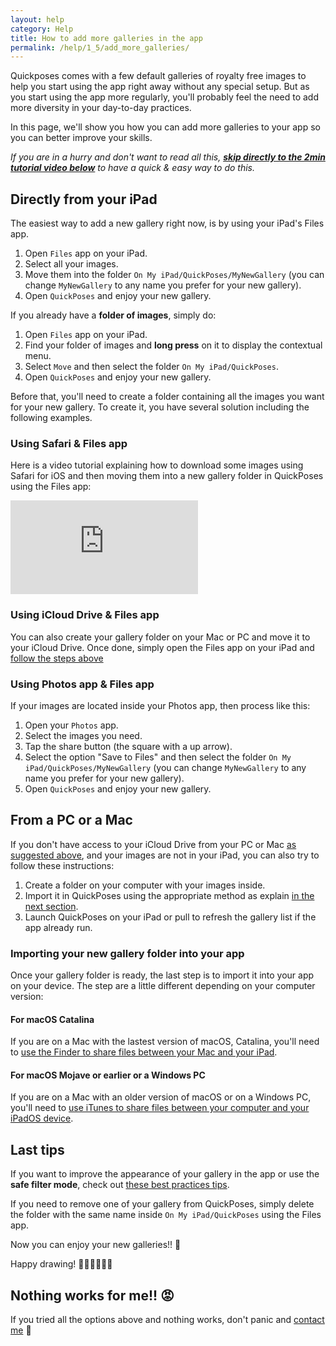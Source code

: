 ```yaml
---
layout: help
category: Help
title: How to add more galleries in the app
permalink: /help/1_5/add_more_galleries/
---
```


Quickposes comes with a few default galleries of royalty free images to help you start using the app right away without any special setup. But as you start using the app more regularly, you'll probably feel the need to add more diversity in your day-to-day practices.

In this page, we'll show you how you can add more galleries to your app so you can better improve your skills. 

*If you are in a hurry and don't want to read all this, [**skip directly to the 2min tutorial video below**](#using-safari--files-app) to have a quick & easy way to do this.*

## Directly from your iPad

The easiest way to add a new gallery right now, is by using your iPad's Files app.

1. Open `Files` app on your iPad.
2. Select all your images.
3. Move them into the folder `On My iPad/QuickPoses/MyNewGallery` (you can change `MyNewGallery` to any name you prefer for your new gallery).
4. Open `QuickPoses` and enjoy your new gallery.

If you already have a **folder of images**, simply do: 

1. Open `Files` app on your iPad.
2. Find your folder of images and **long press** on it to display the contextual menu.
3. Select `Move` and then select the folder `On My iPad/QuickPoses`.
4. Open `QuickPoses` and enjoy your new gallery.

Before that, you'll need to create a folder containing all the images you want for your new gallery. To create it, you have several solution including the following examples.

### Using Safari & Files app

Here is a video tutorial explaining how to download some images using Safari for iOS and then moving them into a new gallery folder in QuickPoses using the Files app:

<div class="embed-responsive embed-responsive-16by9 embed-frame">
    <iframe class="embed-responsive-item" src="https://www.youtube.com/embed/P-JQd3k4B5A" frameborder="0" allow="accelerometer; autoplay; encrypted-media; gyroscope; picture-in-picture" allowfullscreen></iframe>
</div>

### Using iCloud Drive & Files app

You can also create your gallery folder on your Mac or PC and move it to your iCloud Drive. Once done, simply open the Files app on your iPad and [follow the steps above](#directly-from-your-ipad)

### Using Photos app & Files app

If your images are located inside your Photos app, then process like this:

1. Open your `Photos` app.
2. Select the images you need.
3. Tap the share button (the square with a up arrow).
4. Select the option "Save to Files" and then select the folder `On My iPad/QuickPoses/MyNewGallery` (you can change `MyNewGallery` to any name you prefer for your new gallery).
5. Open `QuickPoses` and enjoy your new gallery.

## From a PC or a Mac

If you don't have access to your iCloud Drive from your PC or Mac [as suggested above](#using-icloud-drive--files), and your images are not in your iPad, you can also try to follow these instructions:

1. Create a folder on your computer with your images inside.
2. Import it in QuickPoses using the appropriate method as explain [in the next section](#importing-your-new-gallery-folder-into-your-app).
3. Launch QuickPoses on your iPad or pull to refresh the gallery list if the app already run.

### Importing your new gallery folder into your app

Once your gallery folder is ready, the last step is to import it into your app on your device. The step are a little different depending on your computer version:

#### For macOS Catalina

If you are on a Mac with the lastest version of macOS, Catalina, you'll need to [use the Finder to share files between your Mac and your iPad][1].

#### For macOS Mojave or earlier or a Windows PC

If you are on a Mac with an older version of macOS or on a Windows PC, you'll need to [use iTunes to share files between your computer and your iPadOS device][2].

## Last tips

If you want to improve the appearance of your gallery in the app or use the **safe filter mode**, check out [these best practices tips][3].

If you need to remove one of your gallery from QuickPoses, simply delete the folder with the same name inside `On My iPad/QuickPoses` using the Files app.

Now you can enjoy your new galleries!! 🎉

Happy drawing! 👨🏻‍🎨🧑🏾‍🎨

## Nothing works for me!! 😡

If you tried all the options above and nothing works, don't panic and [contact me][4] 🙂

[1]: https://support.apple.com/en-us/HT210598 "Use the Finder to share files between your Mac and your iPad"
[2]: https://support.apple.com/en-us/HT201301 "Use iTunes to share files between your computer and your iPadOS device"
[3]: ../best_practices/
[4]: ../../../support/contact/
